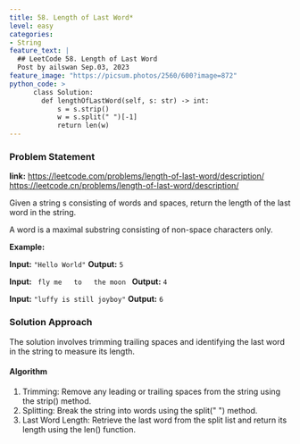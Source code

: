 ```yaml
---
title: 58. Length of Last Word*
level: easy
categories:
- String
feature_text: |
  ## LeetCode 58. Length of Last Word
  Post by ailswan Sep.03, 2023
feature_image: "https://picsum.photos/2560/600?image=872"
python_code: >
      class Solution:
        def lengthOfLastWord(self, s: str) -> int:
            s = s.strip()
            w = s.split(" ")[-1]
            return len(w)
---
```


### Problem Statement
**link:**
https://leetcode.com/problems/length-of-last-word/description/
https://leetcode.cn/problems/length-of-last-word/description/

Given a string s consisting of words and spaces, return the length of the last word in the string.

A word is a maximal 
substring consisting of non-space characters only.


**Example:**

**Input:** `"Hello World"`
**Output:** `5`

**Input:** `  fly me   to   the moon  `
**Output:** `4`

**Input:** `"luffy is still joyboy"`
**Output:** `6`


### Solution Approach

The solution involves trimming trailing spaces and identifying the last word in the string to measure its length.

#### Algorithm

1. Trimming: Remove any leading or trailing spaces from the string using the strip() method.
2. Splitting: Break the string into words using the split(" ") method.
3. Last Word Length: Retrieve the last word from the split list and return its length using the len() function. 
